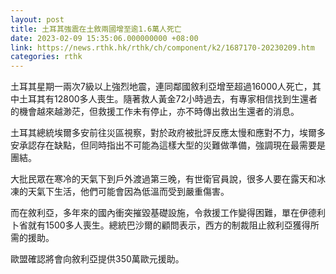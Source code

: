 ```yaml
---
layout: post
title: 土耳其強震在土敘兩國增至逾1.6萬人死亡
date: 2023-02-09 15:35:06.000000000 +08:00
link: https://news.rthk.hk/rthk/ch/component/k2/1687170-20230209.htm
categories: rthk
---
```


土耳其星期一兩次7級以上強烈地震，連同鄰國敘利亞增至超過16000人死亡，其中土耳其有12800多人喪生。隨著救人黃金72小時過去，有專家相信找到生還者的機會越來越渺茫，但救援工作未有停止，亦不時傳出救出生還者的消息。

土耳其總統埃爾多安前往災區視察，對於政府被批評反應太慢和應對不力，埃爾多安承認存在缺點，但同時指出不可能為這樣大型的災難做準備，強調現在最需要是團結。

大批民眾在寒冷的天氣下到戶外渡過第三晚，有世衛官員說，很多人要在露天和冰凍的天氣下生活，他們可能會因為低溫而受到嚴重傷害。

而在敘利亞，多年來的國內衝突摧毀基礎設施，令救援工作變得困難，單在伊德利卜省就有1500多人喪生。總統巴沙爾的顧問表示，西方的制裁阻止敘利亞獲得所需的援助。

歐盟確認將會向敘利亞提供350萬歐元援助。
